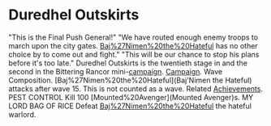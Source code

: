 # Duredhel Outskirts

 "This is the Final Push General!"
 "We have routed enough enemy troops to march upon the city gates. [Baj%27Nimen%20the%20Hateful](Baj'Nimen) has no other choice by to come out and fight."
 "This will be our chance to stop his plans before it's too late."
Duredhel Outskirts is the twentieth stage in and the second in the Bittering Rancor mini-[campaign](campaign).
[Campaign](Campaign).
Wave Composition.
[Baj%27Nimen%20the%20Hateful](Baj'Nimen the Hateful) attacks after wave 15. This is not counted as a wave.
Related [Achievements](Achievements).
 PEST CONTROL Kill 100 [Mounted%20Avenger](Mounted Avenger)s.
 MY LORD BAG OF RICE Defeat [Baj%27Nimen%20the%20Hateful](Baj'Nimen) the hateful warlord.